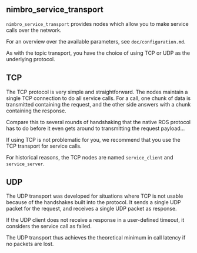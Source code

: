 
nimbro_service_transport
------------------------

`nimbro_service_transport` provides nodes which allow you to make service
calls over the network.

For an overview over the available parameters, see `doc/configuration.md`.

As with the topic transport, you have the choice of using TCP or UDP as the
underlying protocol.

TCP
---

The TCP protocol is very simple and straightforward. The nodes maintain a single
TCP connection to do all service calls. For a call, one chunk of data is
transmitted containing the request, and the other side answers with a chunk
containing the response.

Compare this to several rounds of handshaking that the native ROS protocol has
to do before it even gets around to transmitting the request payload...

If using TCP is not problematic for you, we recommend that you use the TCP
transport for service calls.

For historical reasons, the TCP nodes are named `service_client` and
`service_server`.

UDP
---

The UDP transport was developed for situations where TCP is not usable because
of the handshakes built into the protocol. It sends a single UDP packet for
the request, and receives a single UDP packet as response.

If the UDP client does not receive a response in a user-defined timeout, it
considers the service call as failed.

The UDP transport thus achieves the theoretical minimum in call latency if no
packets are lost.
